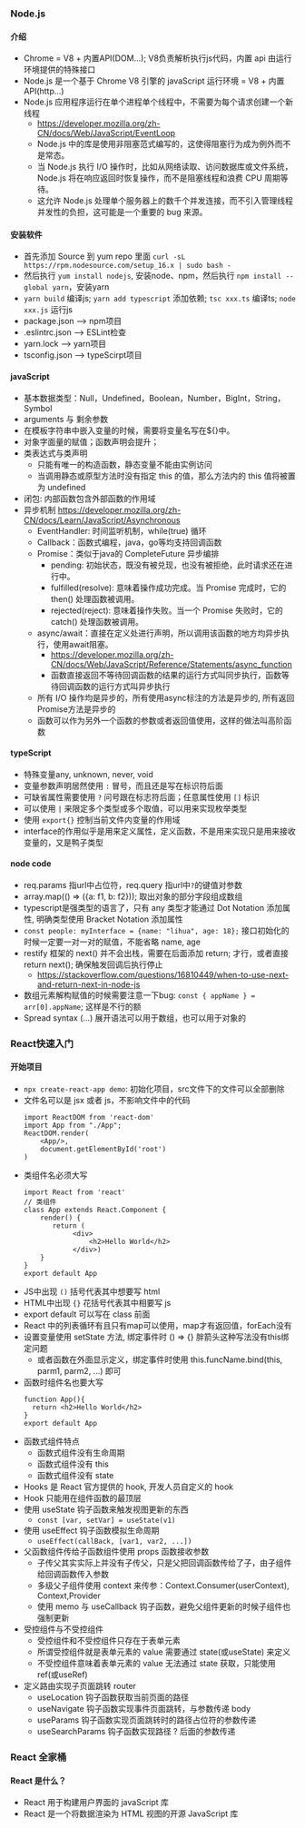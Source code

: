 
### Node.js
#### 介绍
- Chrome = V8 + 内置API(DOM...); V8负责解析执行js代码，内置 api 由运行环境提供的特殊接口
- Node.js 是一个基于 Chrome V8 引擎的 javaScript 运行环境 = V8 + 内置API(http...)
- Node.js 应用程序运行在单个进程单个线程中，不需要为每个请求创建一个新线程
  - https://developer.mozilla.org/zh-CN/docs/Web/JavaScript/EventLoop
  - Node.js 中的库是使用非阻塞范式编写的，这使得阻塞行为成为例外而不是常态。
  - 当 Node.js 执行 I/O 操作时，比如从网络读取、访问数据库或文件系统，Node.js 将在响应返回时恢复操作，而不是阻塞线程和浪费 CPU 周期等待。
  - 这允许 Node.js 处理单个服务器上的数千个并发连接，而不引入管理线程并发性的负担，这可能是一个重要的 bug 来源。

#### 安装软件
- 首先添加 Source 到 yum repo 里面 `curl -sL https://rpm.nodesource.com/setup_16.x | sudo bash -`
- 然后执行 `yum install nodejs`, 安装node、npm，然后执行 `npm install --global yarn`，安装yarn
- `yarn build` 编译js; `yarn add typescript` 添加依赖; `tsc xxx.ts` 编译ts; `node xxx.js` 运行js
- package.json --> npm项目
- .eslintrc.json --> ESLint检查
- yarn.lock --> yarn项目
- tsconfig.json --> typeScirpt项目

#### javaScript
- 基本数据类型：Null，Undefined，Boolean，Number，BigInt，String，Symbol
- arguments 与 剩余参数
- 在模板字符串中嵌入变量的时候，需要将变量名写在${}中。
- 对象字面量的赋值；函数声明会提升；
- 类表达式与类声明
  - 只能有唯一的构造函数，静态变量不能由实例访问
  - 当调用静态或原型方法时没有指定 this 的值，那么方法内的 this 值将被置为 undefined
- 闭包: 内部函数包含外部函数的作用域
- 异步机制 https://developer.mozilla.org/zh-CN/docs/Learn/JavaScript/Asynchronous
  - EventHandler: 时间监听机制，while(true) 循环
  - Callback：函数式编程，java，go等均支持回调函数
  - Promise：类似于java的 CompleteFuture 异步编排
    - pending:  初始状态，既没有被兑现，也没有被拒绝，此时请求还在进行中。
    - fulfilled(resolve): 意味着操作成功完成。当 Promise 完成时，它的 then() 处理函数被调用。
    - rejected(reject): 意味着操作失败。当一个 Promise 失败时，它的 catch() 处理函数被调用。
  - async/await：直接在定义处进行声明，所以调用该函数的地方均异步执行，使用await阻塞。
    - https://developer.mozilla.org/zh-CN/docs/Web/JavaScript/Reference/Statements/async_function
    - 函数直接返回不等待回调函数的结果的运行方式叫同步执行，函数等待回调函数的运行方式叫异步执行
  - 所有 I/O 操作均是异步的，所有使用async标注的方法是异步的, 所有返回Promise方法是异步的
  - 函数可以作为另外一个函数的参数或者返回值使用，这样的做法叫高阶函数

#### typeScript
- 特殊变量any, unknown, never, void
- 变量参数声明居然使用 `:` 冒号，而且还是写在标识符后面
- 可缺省属性需要使用 `?` 问号跟在标志符后面；任意属性使用 `[]` 标识
- 可以使用 `|` 来限定多个类型或多个取值，可以用来实现枚举类型
- 使用 `export{}` 控制当前文件内变量的作用域
- interface的作用似乎是用来定义属性，定义函数，不是用来实现只是用来接收变量的，又是鸭子类型

#### node code
- req.params 指url中占位符，req.query 指url中`?`的键值对参数
- array.map(() => ({a: f1, b: f2})); 取出对象的部分字段组成数组
- typescript是强类型的语言了，只有 any 类型才能通过 Dot Notation 添加属性, 明确类型使用 Bracket Notation 添加属性
- `const people: myInterface = {name: "lihua", age: 18};` 接口初始化的时候一定要一对一对的赋值，不能省略 name, age
- restify 框架的 next() 并不会出栈，需要在后面添加 return; 才行，或者直接 return next(); 确保触发回调后执行停止
  - https://stackoverflow.com/questions/16810449/when-to-use-next-and-return-next-in-node-js
- 数组元素解构赋值的时候需要注意一下bug: `const { appName } = arr[0].appName`; 这样是不行的额
- Spread syntax (...) 展开语法可以用于数组，也可以用于对象的

### React快速入门
#### 开始项目
- `npx create-react-app demo`: 初始化项目，src文件下的文件可以全部删除
- 文件名可以是 jsx 或者 js，不影响文件中的代码
  ```
  import ReactDOM from 'react-dom'
  import App from "./App";
  ReactDOM.render(
      <App/>,
      document.getElementById('root')
  )
  ```
- 类组件名必须大写
  ```
  import React from 'react'
  // 类组件
  class App extends React.Component {
      render() {
         return (
              <div>
                  <h2>Hello World</h2>
              </div>)
      }
  }
  export default App
  ```
- JS中出现 `()` 括号代表其中想要写 html
- HTML中出现 `{}` 花括号代表其中相要写 js
- export default 可以写在 class 前面
- React 中的列表循环有且只有map可以使用，map才有返回值，forEach没有
- 设置变量使用 setState 方法, 绑定事件时 () => {} 胖箭头这种写法没有this绑定问题
  - 或者函数在外面显示定义，绑定事件时使用 this.funcName.bind(this, parm1, parm2, ...) 即可
- 函数时组件名也要大写
  ```
  function App(){
    return <h2>Hello World</h2>
  }
  export default App
  ```
- 函数式组件特点
  - 函数式组件没有生命周期
  - 函数式组件没有 this
  - 函数式组件没有 state
 - Hooks 是 React 官方提供的 hook, 开发人员自定义的 hook
  - Hook 只能用在组件函数的最顶层
  - 使用 useState 钩子函数来触发视图更新的东西
    - ```const [var, setVar] = useState(v1)```
  - 使用 useEffect 钩子函数模拟生命周期
    - ```useEffect(callBack, [var1, var2, ...])```
- 父函数组件传给子函数组件使用 props 函数接收参数
  - 子传父其实实际上并没有子传父，只是父把回调函数传给了子，由子组件给回调函数传入参数
  - 多级父子组件使用 context 来传参：Context.Consumer(userContext), Context,Provider
  - 使用 memo 与 useCallback 钩子函数，避免父组件更新的时候子组件也强制更新
- 受控组件与不受控组件
  - 受控组件和不受控组件只存在于表单元素
  - 所谓受控组件就是表单元素的 value 需要通过 state(或useState) 来定义
  - 不受控组件意味着表单元素的 value 无法通过 state 获取，只能使用 ref(或useRef)
- 定义路由实现子页面跳转 router
  - useLocation 钩子函数获取当前页面的路径
  - useNavigate 钩子函数实现事件页面跳转，与参数传递 body
  - useParams 钩子函数实现页面跳转时的路径占位符的参数传递
  - useSearchParams 钩子函数实现路径 ? 后面的参数传递

### React 全家桶
#### React 是什么？
- React 用于构建用户界面的 javaScript 库
- React 是一个将数据渲染为 HTML 视图的开源 JavaScript 库
